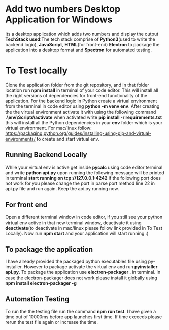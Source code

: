 # Add two numbers Desktop Application for Windows

Its a desktop application which adds two numbers and display the output **TechStack used**:The tech stack comprise of **Python3**(used to write the backend logic), **JavaScript**, **HTML**(for front-end) **Electron** to package the application into a desktop format and **Spectron** for automated testing.

# To Test locally

Clone the application folder from the git repository, and in that folder location run **npm install** in terminal of your code editor. This will install all the right versions of dependencies for front-end functionality of the application. For the backend logic in Python create a virtual environment from the terminal in code editor using **python -m venv env**. After creating the the virtual environment activate it with using the following command **.\env\Scripts\activate** when activated write **pip install -r requirements.txt** this will install all the Python dependencies in your **env** folder which is your virtual environment.
For mac/linux follow: https://packaging.python.org/guides/installing-using-pip-and-virtual-environments/
to create and start virtual env.

## Running Backend Locally

While your virtual env is active get inside **pycalc** using code editor terminal and write **python api.py** upon running the following message will be printed in terminal **start running on tcp://127.0.0.1:4242** if the following port does not work for you please change the port in parse port method line 22 in api.py file and run again. Keep the api.py running now.

## For front end

Open a different terminal window in code editor, if you still see your python virtual env active in that new terminal window, deactivate it using **deactivate**(to deactivate in mac/linux please follow link provided in To Test Locally). Now run **npm start** and your application will start running :)

## To package the application

I have already provided the packaged python executables file using py-installer. However to package activate the virtual env and run **pyinstaller api.py**. To package the application use **electron-packager .** in terminal.
In case the electron-packager does not work please install it globally using **npm install electron-packager -g**

## Automation Testing

To run the the testing file run the command **npm run test**. I have given a time out of 10000ms before app launches first time. If time exceeds please rerun the test file again or increase the time.
